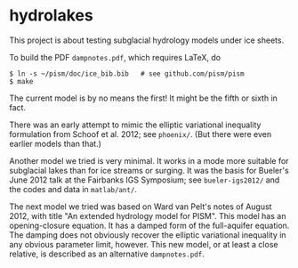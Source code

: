 hydrolakes
==========

This project is about testing subglacial hydrology models under ice sheets.

To build the PDF `dampnotes.pdf`, which requires LaTeX, do

    $ ln -s ~/pism/doc/ice_bib.bib   # see github.com/pism/pism
    $ make

The current model is by no means the first!  It might be the fifth or sixth in fact.

There was an early attempt to mimic the elliptic variational inequality formulation from Schoof et al. 2012; see `phoenix/`.  (But there were even earlier models than that.)

Another model we tried is very minimal.  It works in a mode more suitable for subglacial lakes than for ice streams or surging.  It was the basis for Bueler's June 2012 talk at the Fairbanks IGS Symposium; see `bueler-igs2012/` and the codes and data in `matlab/ant/`.

The next model we tried was based on Ward van Pelt's notes of August 2012, with title "An extended hydrology model for PISM".  This model has an opening-closure equation.  It has a damped form of the full-aquifer equation.  The damping does not obviously recover the elliptic variational inequality in any obvious parameter limit, however.  This new model, or at least a close relative, is described as an alternative `dampnotes.pdf`.
